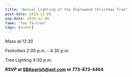 ```yaml
---
title: "Annual Lighting of the Englewood Christmas Tree"
post-date: 2019-12-08
exp-date: 2019-12-09
fawe: "fas fa-tree"
tags: [event]
---
```

Mass at 12:30 

Festivities 2:00 p.m. - 4:30 p.m.

Tree Lighting 4:30 p.m.

**RSVP at SBAparish@aol.com or 773-873-4464**